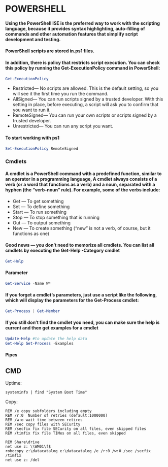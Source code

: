 # POWERSHELL

#### Using the PowerShell ISE is the preferred way to work with the scripting language, because it provides syntax highlighting, auto-filling of commands and other automation features that simplify script development and testing.
#### PowerShell scripts are stored in.ps1 files. 
#### In addition, there is policy that restricts script execution. You can check this policy by running the Get-ExecutionPolicy command in PowerShell:
```ps1
Get-ExecutionPolicy
```

* Restricted— No scripts are allowed. This is the default setting, so you will see it the first time you run the command.
* AllSigned— You can run scripts signed by a trusted developer. With this setting in place, before executing, a script will ask you to confirm that you want to run it.
* RemoteSigned— You can run your own scripts or scripts signed by a trusted developer.
* Unrestricted— You can run any script you want.

#### To start working with ps1
```ps1 
Set-ExecutionPolicy RemoteSigned
```

### Cmdlets
#### A cmdlet is a PowerShell command with a predefined function, similar to an operator in a programming language, A cmdlet always consists of a verb (or a word that functions as a verb) and a noun, separated with a hyphen (the “verb-noun” rule). For example, some of the verbs include:

* Get — To get something
* Set — To define something
* Start — To run something
* Stop — To stop something that is running
* Out — To output something
* New — To create something (“new” is not a verb, of course, but it functions as one)

#### Good news — you don’t need to memorize all cmdlets. You can list all cmdlets by executing the Get-Help -Category cmdlet
```ps1
Get-Help
```
#### Parameter
```ps1
Get-Service -Name W*
```
#### If you forget a cmdlet’s parameters, just use a script like the following, which will display the parameters for the Get-Process cmdlet:
```ps1
Get-Process | Get-Member
```
#### If you still don’t find the cmdlet you need, you can make sure the help is current and then get examples for a cmdlet
```ps1
Update-Help #to update the help data
Get-Help Get-Process -Examples
```
#### Pipes
## CMD
Uptime:
``` CMD
systeminfo | find "System Boot Time"
```
Copy:
``` CMD
REM /e copy subfolders including empty
REM /r:0  Number of retries (default:1000000)
REM /w:o wait time between retires
REM /sec copy files with SECurity
REM /secfix fix file SECurity on all files, even skipped files
REM /timfix fix file TIMes on all files, even skipped

REM Share\drive
net use z: \\WM01\f$
robocopy z:\datacatalog e:\datacatalog /e /r:0 /w:0 /sec /secfix /timfix
net use z: /del
```



